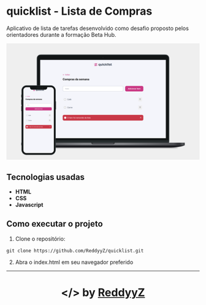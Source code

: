 # **quicklist** - Lista de Compras

Aplicativo de lista de tarefas desenvolvido como desafio proposto pelos orientadores durante a formação Beta Hub.

![Website Mockup](website-mockup.png)

##  Tecnologias usadas

- **HTML**
- **CSS**
- **Javascript**

## Como executar o projeto

1. Clone o repositório:

```
git clone https://github.com/ReddyyZ/quicklist.git
```

2. Abra o index.html em seu navegador preferido

---

<h1 align="center">&lt;/&gt; by <a href="https://github.com/ReddyyZ">ReddyyZ</a></h1>